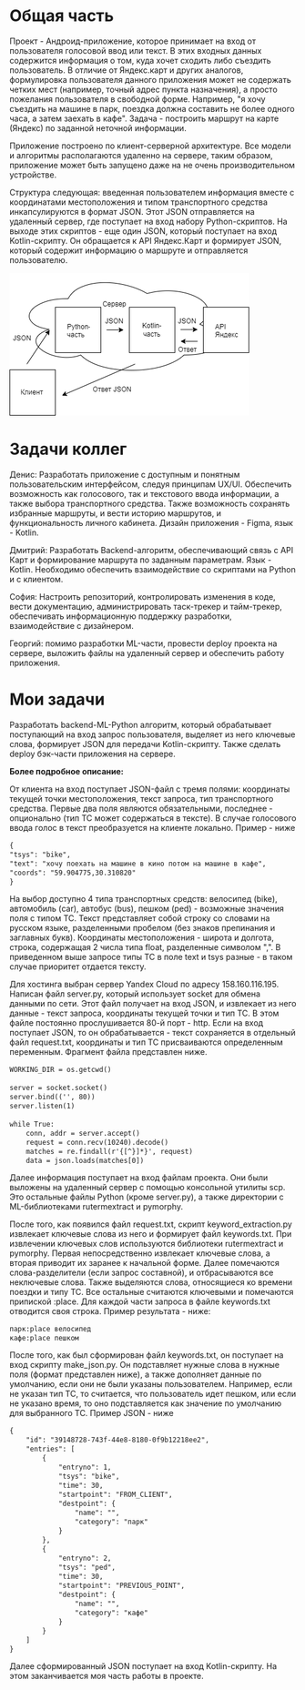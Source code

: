 # Общая часть

Проект - Андроид-приложение, которое принимает на вход от пользователя голосовой ввод или текст. В этих входных данных содержится информация о том, куда хочет сходить либо съездить пользователь. В отличие от Яндекс.карт и других аналогов, формулировка пользователя данного приложения может не содержать четких мест (например, точный адрес пункта назначения), а просто пожелания пользователя в свободной форме. Например, "я хочу съездить на машине в парк, поездка должна составить не более одного часа, а затем заехать в кафе". Задача - построить маршрут на карте (Яндекс) по заданной неточной информации.

Приложение построено по клиент-серверной архитектуре. Все модели и алгоритмы располагаются удаленно на сервере, таким образом, приложение может быть запущено даже на не очень производительном устройстве. 

Структура следующая: введенная пользователем информация вместе с координатами местоположения и типом транспортного средства инкапсулируются в формат JSON. Этот JSON отправляется на удаленный сервер, где поступает на вход набору Python-скриптов. На выходе этих скриптов - еще один JSON, который поступает на вход Kotlin-скрипту. Он обращается к API Яндекс.Карт и формирует JSON, который содержит информацию о маршруте и отправляется пользователю. 

![](./img/main_scheme.png)

# Задачи коллег

Денис: Разработать приложение с доступным и понятным пользовательским интерфейсом, следуя принципам UX/UI. Обеспечить возможность как голосового, так и текстового ввода информации, а также выбора транспортного средства. Также возможность сохранять избранные маршруты, и вести историю маршрутов, и функциональность личного кабинета. Дизайн приложения - Figma, язык - Kotlin.

Дмитрий: Разработать Backend-алгоритм, обеспечивающий связь с API Карт и формирование маршрута по заданным параметрам. Язык - Kotlin. Необходимо обеспечить взаимодействие со скриптами на Python и с клиентом.

София: Настроить репозиторий, контролировать изменения в коде, вести документацию, администрировать таск-трекер и тайм-трекер, обеспечивать информационную поддержку разработки, взаимодействие с дизайнером.

Георгий: помимо разработки ML-части, провести deploy проекта на сервере, выложить файлы на удаленный сервер и обеспечить работу приложения.

# Мои задачи

Разработать backend-ML-Python алгоритм, который обрабатывает поступающий на вход запрос пользователя, выделяет из него ключевые слова, формирует JSON для передачи Kotlin-скрипту. Также сделать deploy бэк-части приложения на сервере.

**Более подробное описание:**

От клиента на вход поступает JSON-файл с тремя полями: координаты текущей точки местоположения, текст запроса, тип транспортного средства. Первые два поля являются обязательными, последнее - опционально (тип ТС может содержаться в тексте). В случае голосового ввода голос в текст преобразуется на клиенте локально. Пример - ниже

    {
    "tsys": "bike",
    "text": "хочу поехать на машине в кино потом на машине в кафе",
    "coords": "59.904775,30.310820"
    }

На выбор доступно 4 типа транспортных средств: велосипед (bike), автомобиль (car), автобус (bus), пешком (ped) - возможные значения поля с типом ТС. Текст представляет собой строку со словами на русском языке, разделенными пробелом (без знаков препинания и заглавных букв). Координаты местоположения - широта и долгота, строка, содержащая 2 числа типа float, разделенные символом ",". В приведенном выше запросе типы ТС в поле text и tsys разные - в таком случае приоритет отдается тексту.

Для хостинга выбран сервер Yandex Cloud по адресу 158.160.116.195. Написан файл server.py, который использует socket для обмена данными по сети. Этот файл получает на вход JSON, и извлекает из него данные - текст запроса, координаты текущей точки и тип ТС. В этом файле постоянно прослушивается 80-й порт - http. Если на вход поступает JSON, то он обрабатывается - текст сохраняется в отдельный файл request.txt, координаты и тип ТС присваиваются определенным переменным. Фрагмент файла представлен ниже.


    WORKING_DIR = os.getcwd()

    server = socket.socket()
    server.bind(('', 80))
    server.listen(1)

    while True:
        conn, addr = server.accept()
        request = conn.recv(10240).decode()
        matches = re.findall(r'{[^}]*}', request)
        data = json.loads(matches[0])

Далее информация поступает на вход файлам проекта. Они были выложены на удаленный сервер с помощью консольной утилиты scp. Это остальные файлы Python (кроме server.py), а также директории с ML-библиотеками rutermextract и pymorphy. 

После того, как появился файл request.txt, скрипт keyword_extraction.py извлекает ключевые слова из него и формирует файл keywords.txt. При извлечении ключевых слов используются библиотеки rutermextract и pymorphy. Первая непосредственно извлекает ключевые слова, а вторая приводит их заранее к начальной форме. Далее помечаются слова-разделители (если запрос составной), и отбрасываются все неключевые слова. Также выделяются слова, относящиеся ко времени поездки и типу ТС. Все остальные считаются ключевыми и помечаются припиской :place.
Для каждой части запроса в файлe keywords.txt отводится своя строка. Пример результата - ниже:

    парк:place велосипед
    кафе:place пешком

После того, как был сформирован файл keywords.txt, он поступает на вход скрипту make_json.py. Он подставляет нужные слова в нужные поля (формат представлен ниже), а также дополняет данные по умолчанию, если они не были указаны пользователем. Например, если не указан тип ТС, то считается, что пользователь идет пешком, или если не указано время, то оно подставляется как значение по умолчанию для выбранного ТС. Пример JSON - ниже

    {
        "id": "39148728-743f-44e8-8180-0f9b12218ee2",
        "entries": [
            {
                "entryno": 1,
                "tsys": "bike",
                "time": 30,
                "startpoint": "FROM_CLIENT",
                "destpoint": {
                    "name": "",
                    "category": "парк"
                }
            },
            {
                "entryno": 2,
                "tsys": "ped",
                "time": 30,
                "startpoint": "PREVIOUS_POINT",
                "destpoint": {
                    "name": "",
                    "category": "кафе"
                }
            }
        ]
    }



Далее сформированный JSON поступает на вход Kotlin-скрипту. На этом заканчивается моя часть работы в проекте.

